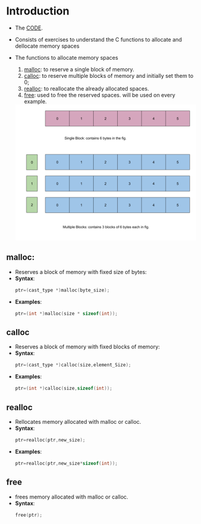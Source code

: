 # Introduction
- The [CODE](../Preliminary_Practices/memory_alloc.c).
- Consists of exercises to understand the C functions to allocate and dellocate memory spaces
- The functions to allocate memory spaces
    1. [malloc](#malloc): to reserve a single block of memory.
    2. [calloc](#calloc): to reserve multiple blocks of memory and initially set them to 0;
    3. [realloc](#realloc): to reallocate the already allocated spaces.
    4. [free](#free): used to free the reserved spaces. will be used on every example.
    
    <img src="./Resources/mallocvscalloc.svg" alt="drawing" width="500"/>

## malloc:
- Reserves a block of memory with fixed size of bytes:
- **Syntax**: 
    ```c
    ptr=(cast_type *)malloc(byte_size);
    ```
- **Examples**:
    ```c
    ptr=(int *)malloc(size * sizeof(int));
    ```

## calloc
- Reserves a block of memory with fixed blocks of memory:
- **Syntax**: 
    ```c
    ptr=(cast_type *)calloc(size,element_Size);
    ```
- **Examples**:
    ```c
    ptr=(int *)calloc(size,sizeof(int));
    ```

## realloc
- Rellocates memory allocated with malloc or calloc.
- **Syntax**: 
    ```c
    ptr=realloc(ptr,new_size);
    ```
- **Examples**:
    ```c
    ptr=realloc(ptr,new_size*sizeof(int));
    ```

## free
- frees memory allocated with malloc or calloc.
- **Syntax**: 
    ```c
    free(ptr);
    ```